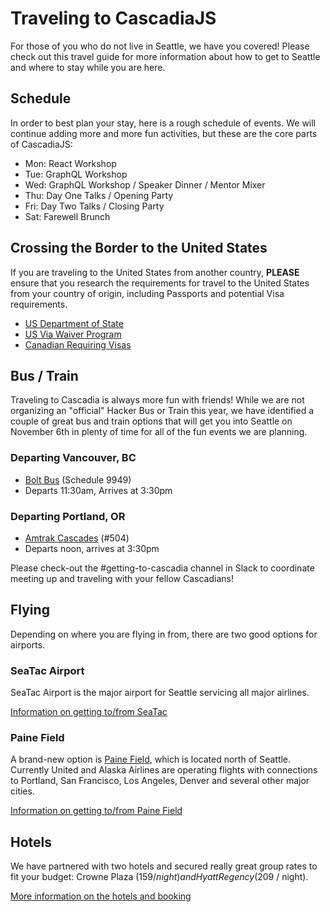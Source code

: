 # Traveling to CascadiaJS

For those of you who do not live in Seattle, we have you covered! Please check out this travel guide for more information about how to get to Seattle and where to stay while you are here.

## Schedule

In order to best plan your stay, here is a rough schedule of events. We will continue adding more and more fun activities, but these are the core parts of CascadiaJS:

* Mon: React Workshop
* Tue: GraphQL Workshop
* Wed: GraphQL Workshop / Speaker Dinner / Mentor Mixer
* Thu: Day One Talks / Opening Party
* Fri: Day Two Talks / Closing Party
* Sat: Farewell Brunch

## Crossing the Border to the United States

If you are traveling to the United States from another country, **PLEASE** ensure that you research the requirements for travel to the United States from your country of origin, including Passports and potential Visa requirements. 

* [US Department of State](https://travel.state.gov/content/travel/en/us-visas/business.html)
* [US Via Waiver Program](https://www.dhs.gov/visa-waiver-program)
* [Canadian Requiring Visas](https://ca.usembassy.gov/visas/do-i-need-a-visa/)

## Bus / Train

Traveling to Cascadia is always more fun with friends! While we are not organizing an "official" Hacker Bus or Train this year, we have identified a couple of great bus and train options that will get you into Seattle on November 6th in plenty of time for all of the fun events we are planning.

### Departing Vancouver, BC

* [Bolt Bus](https://www.boltbus.com) (Schedule 9949)
* Departs 11:30am, Arrives at 3:30pm 

### Departing Portland, OR

* [Amtrak Cascades](https://tickets.amtrak.com/itd/amtrak) (#504)
* Departs noon, arrives at 3:30pm

Please check-out the #getting-to-cascadia channel in Slack to coordinate meeting up and traveling with your fellow Cascadians!

## Flying

Depending on where you are flying in from, there are two good options for airports.

### SeaTac Airport

SeaTac Airport is the major airport for Seattle servicing all major airlines.

[Information on getting to/from SeaTac](https://www.portseattle.org/sea-tac/ground-transportation)

### Paine Field

A brand-new option is [Paine Field](https://flypainefield.com/destinations), which is located north of Seattle. Currently United and Alaska Airlines are operating flights with connections to Portland, San Francisco, Los Angeles, Denver and several other major cities. 

[Information on getting to/from Paine Field](https://flypainefield.com/about/location)

## Hotels

We have partnered with two hotels and secured really great group rates to fit your budget: Crowne Plaza ($159 / night) and Hyatt Regency ($209 / night).

[More information on the hotels and booking](/hotels)